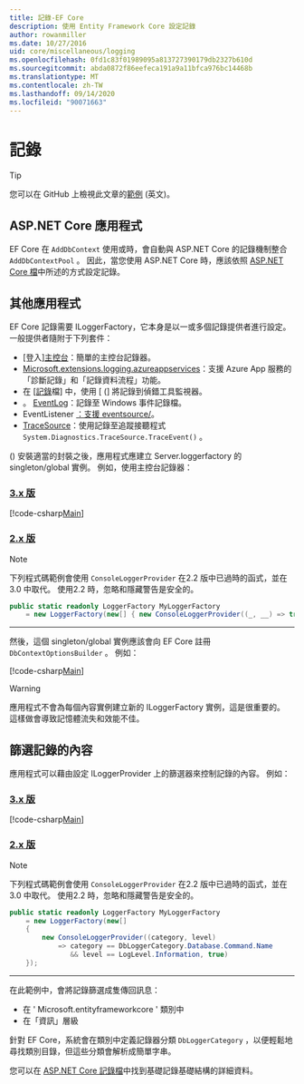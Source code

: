 ```yaml
---
title: 記錄-EF Core
description: 使用 Entity Framework Core 設定記錄
author: rowanmiller
ms.date: 10/27/2016
uid: core/miscellaneous/logging
ms.openlocfilehash: 0fd1c83f01989095a813727390179db2327b610d
ms.sourcegitcommit: abda0872f86eefeca191a9a11bfca976bc14468b
ms.translationtype: MT
ms.contentlocale: zh-TW
ms.lasthandoff: 09/14/2020
ms.locfileid: "90071663"
---
```

# <a name="logging"></a>記錄

> [!TIP]  
> 您可以在 GitHub 上檢視此文章的[範例](https://github.com/dotnet/EntityFramework.Docs/tree/master/samples/core/Miscellaneous/Logging) \(英文\)。

## <a name="aspnet-core-applications"></a>ASP.NET Core 應用程式

EF Core 在 `AddDbContext` 使用或時，會自動與 ASP.NET Core 的記錄機制整合 `AddDbContextPool` 。 因此，當您使用 ASP.NET Core 時，應該依照 [ASP.NET Core 檔](/aspnet/core/fundamentals/logging?tabs=aspnetcore2x)中所述的方式設定記錄。

## <a name="other-applications"></a>其他應用程式

EF Core 記錄需要 ILoggerFactory，它本身是以一或多個記錄提供者進行設定。 一般提供者隨附于下列套件：

* [登入][主控台](https://www.nuget.org/packages/Microsoft.Extensions.Logging.Console/)：簡單的主控台記錄器。
* [Microsoft.extensions.logging.azureappservices](https://www.nuget.org/packages/Microsoft.Extensions.Logging.AzureAppServices/)：支援 Azure App 服務的「診斷記錄」和「記錄資料流程」功能。
* 在 [[記錄](https://www.nuget.org/packages/Microsoft.Extensions.Logging.Debug/)檔] 中，使用 [ (] 將記錄到偵錯工具監視器。
* 。 [EventLog](https://www.nuget.org/packages/Microsoft.Extensions.Logging.EventLog/)：記錄至 Windows 事件記錄檔。
* EventListener [：支援 eventsource/](https://www.nuget.org/packages/Microsoft.Extensions.Logging.EventSource/)。
* [TraceSource](https://www.nuget.org/packages/Microsoft.Extensions.Logging.TraceSource/)：使用記錄至追蹤接聽程式 `System.Diagnostics.TraceSource.TraceEvent()` 。

 () 安裝適當的封裝之後，應用程式應建立 Server.loggerfactory 的 singleton/global 實例。 例如，使用主控台記錄器：

### <a name="version-3x"></a>[3.x 版](#tab/v3)

[!code-csharp[Main](../../../samples/core/Miscellaneous/Logging/Logging/BloggingContext.cs#DefineLoggerFactory)]

### <a name="version-2x"></a>[2.x 版](#tab/v2)

> [!NOTE]
> 下列程式碼範例會使用 `ConsoleLoggerProvider` 在2.2 版中已過時的函式，並在3.0 中取代。 使用2.2 時，忽略和隱藏警告是安全的。

``` csharp
public static readonly LoggerFactory MyLoggerFactory
    = new LoggerFactory(new[] { new ConsoleLoggerProvider((_, __) => true, true) });
```

***

然後，這個 singleton/global 實例應該會向 EF Core 註冊 `DbContextOptionsBuilder` 。 例如：

[!code-csharp[Main](../../../samples/core/Miscellaneous/Logging/Logging/BloggingContext.cs#RegisterLoggerFactory)]

> [!WARNING]
> 應用程式不會為每個內容實例建立新的 ILoggerFactory 實例，這是很重要的。 這樣做會導致記憶體流失和效能不佳。

## <a name="filtering-what-is-logged"></a>篩選記錄的內容

應用程式可以藉由設定 ILoggerProvider 上的篩選器來控制記錄的內容。 例如：

### <a name="version-3x"></a>[3.x 版](#tab/v3)

[!code-csharp[Main](../../../samples/core/Miscellaneous/Logging/Logging/BloggingContextWithFiltering.cs#DefineLoggerFactory)]

### <a name="version-2x"></a>[2.x 版](#tab/v2)

> [!NOTE]
> 下列程式碼範例會使用 `ConsoleLoggerProvider` 在2.2 版中已過時的函式，並在3.0 中取代。 使用2.2 時，忽略和隱藏警告是安全的。

``` csharp
public static readonly LoggerFactory MyLoggerFactory
    = new LoggerFactory(new[]
    {
        new ConsoleLoggerProvider((category, level)
            => category == DbLoggerCategory.Database.Command.Name
               && level == LogLevel.Information, true)
    });
```

***

在此範例中，會將記錄篩選成隻傳回訊息：

* 在 ' Microsoft.entityframeworkcore ' 類別中
* 在「資訊」層級

針對 EF Core，系統會在類別中定義記錄器分類 `DbLoggerCategory` ，以便輕鬆地尋找類別目錄，但這些分類會解析成簡單字串。

您可以在 [ASP.NET Core 記錄檔](/aspnet/core/fundamentals/logging?tabs=aspnetcore2x)中找到基礎記錄基礎結構的詳細資料。
